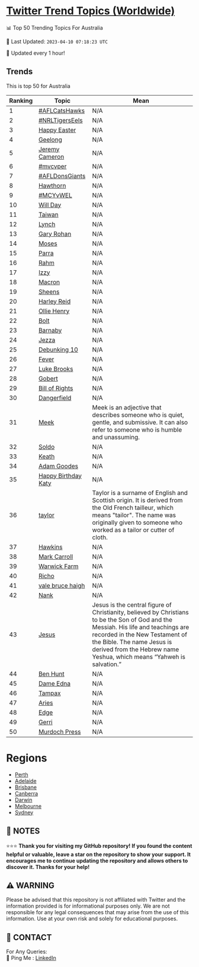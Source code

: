 [Twitter Trend Topics (Worldwide)](https://github.com/ErcinDedeoglu/Twitter-Trend-Topics)
==========


📊 Top 50 Trending Topics For Australia

📆 Last Updated: `2023-04-10 07:18:23 UTC`

🔧 Updated every 1 hour!


## Trends

This is top 50 for Australia

| Ranking | Topic | Mean |
| ------- | ------------ | ------------ |
| 1 | [#AFLCatsHawks](http://twitter.com/search?q=%23AFLCatsHawks) | N/A |
| 2 | [#NRLTigersEels](http://twitter.com/search?q=%23NRLTigersEels) | N/A |
| 3 | [Happy Easter](http://twitter.com/search?q=Happy+Easter) | N/A |
| 4 | [Geelong](http://twitter.com/search?q=Geelong) | N/A |
| 5 | [Jeremy Cameron](http://twitter.com/search?q=Jeremy+Cameron) | N/A |
| 6 | [#mvcvper](http://twitter.com/search?q=%23mvcvper) | N/A |
| 7 | [#AFLDonsGiants](http://twitter.com/search?q=%23AFLDonsGiants) | N/A |
| 8 | [Hawthorn](http://twitter.com/search?q=Hawthorn) | N/A |
| 9 | [#MCYvWEL](http://twitter.com/search?q=%23MCYvWEL) | N/A |
| 10 | [Will Day](http://twitter.com/search?q=Will+Day) | N/A |
| 11 | [Taiwan](http://twitter.com/search?q=Taiwan) | N/A |
| 12 | [Lynch](http://twitter.com/search?q=Lynch) | N/A |
| 13 | [Gary Rohan](http://twitter.com/search?q=Gary+Rohan) | N/A |
| 14 | [Moses](http://twitter.com/search?q=Moses) | N/A |
| 15 | [Parra](http://twitter.com/search?q=Parra) | N/A |
| 16 | [Rahm](http://twitter.com/search?q=Rahm) | N/A |
| 17 | [Izzy](http://twitter.com/search?q=Izzy) | N/A |
| 18 | [Macron](http://twitter.com/search?q=Macron) | N/A |
| 19 | [Sheens](http://twitter.com/search?q=Sheens) | N/A |
| 20 | [Harley Reid](http://twitter.com/search?q=Harley+Reid) | N/A |
| 21 | [Ollie Henry](http://twitter.com/search?q=Ollie+Henry) | N/A |
| 22 | [Bolt](http://twitter.com/search?q=Bolt) | N/A |
| 23 | [Barnaby](http://twitter.com/search?q=Barnaby) | N/A |
| 24 | [Jezza](http://twitter.com/search?q=Jezza) | N/A |
| 25 | [Debunking 10](http://twitter.com/search?q=Debunking+10) | N/A |
| 26 | [Fever](http://twitter.com/search?q=Fever) | N/A |
| 27 | [Luke Brooks](http://twitter.com/search?q=Luke+Brooks) | N/A |
| 28 | [Gobert](http://twitter.com/search?q=Gobert) | N/A |
| 29 | [Bill of Rights](http://twitter.com/search?q=Bill+of+Rights) | N/A |
| 30 | [Dangerfield](http://twitter.com/search?q=Dangerfield) | N/A |
| 31 | [Meek](http://twitter.com/search?q=Meek) | Meek is an adjective that describes someone who is quiet, gentle, and submissive. It can also refer to someone who is humble and unassuming. |
| 32 | [Soldo](http://twitter.com/search?q=Soldo) | N/A |
| 33 | [Keath](http://twitter.com/search?q=Keath) | N/A |
| 34 | [Adam Goodes](http://twitter.com/search?q=Adam+Goodes) | N/A |
| 35 | [Happy Birthday Katy](http://twitter.com/search?q=Happy+Birthday+Katy) | N/A |
| 36 | [taylor](http://twitter.com/search?q=taylor) | Taylor is a surname of English and Scottish origin. It is derived from the Old French tailleur, which means "tailor". The name was originally given to someone who worked as a tailor or cutter of cloth. |
| 37 | [Hawkins](http://twitter.com/search?q=Hawkins) | N/A |
| 38 | [Mark Carroll](http://twitter.com/search?q=Mark+Carroll) | N/A |
| 39 | [Warwick Farm](http://twitter.com/search?q=Warwick+Farm) | N/A |
| 40 | [Richo](http://twitter.com/search?q=Richo) | N/A |
| 41 | [vale bruce haigh](http://twitter.com/search?q=vale+bruce+haigh) | N/A |
| 42 | [Nank](http://twitter.com/search?q=Nank) | N/A |
| 43 | [Jesus](http://twitter.com/search?q=Jesus) | Jesus is the central figure of Christianity, believed by Christians to be the Son of God and the Messiah. His life and teachings are recorded in the New Testament of the Bible. The name Jesus is derived from the Hebrew name Yeshua, which means “Yahweh is salvation.” |
| 44 | [Ben Hunt](http://twitter.com/search?q=Ben+Hunt) | N/A |
| 45 | [Dame Edna](http://twitter.com/search?q=Dame+Edna) | N/A |
| 46 | [Tampax](http://twitter.com/search?q=Tampax) | N/A |
| 47 | [Aries](http://twitter.com/search?q=Aries) | N/A |
| 48 | [Edge](http://twitter.com/search?q=Edge) | N/A |
| 49 | [Gerri](http://twitter.com/search?q=Gerri) | N/A |
| 50 | [Murdoch Press](http://twitter.com/search?q=Murdoch+Press) | N/A |



# Regions

* [Perth](</Australia/Perth.md>)
* [Adelaide](</Australia/Adelaide.md>)
* [Brisbane](</Australia/Brisbane.md>)
* [Canberra](</Australia/Canberra.md>)
* [Darwin](</Australia/Darwin.md>)
* [Melbourne](</Australia/Melbourne.md>)
* [Sydney](</Australia/Sydney.md>)



## 📝 NOTES

⭐⭐⭐ **Thank you for visiting my GitHub repository! If you found the content helpful or valuable, leave a star on the repository to show your support. It encourages me to continue updating the repository and allows others to discover it. Thanks for your help!**


## ⚠️ WARNING

Please be advised that this repository is not affiliated with Twitter and the information provided is for informational purposes only. We are not responsible for any legal consequences that may arise from the use of this information. Use at your own risk and solely for educational purposes.


## 📨 CONTACT

 For Any Queries:  
            🏓 Ping Me : [LinkedIn](https://www.linkedin.com/in/ercindedeoglu/)
